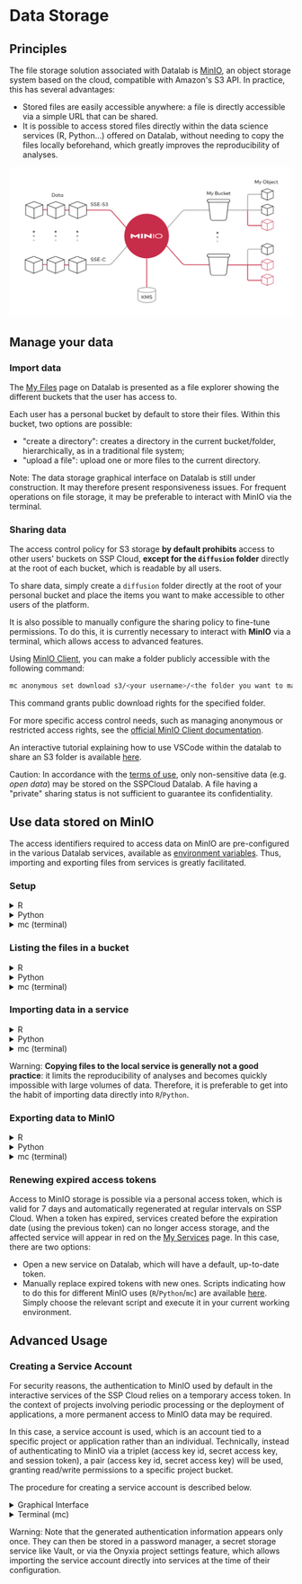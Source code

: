 # Data Storage

## Principles

The file storage solution associated with Datalab is [MinIO](https://min.io), an object storage system based on the cloud, compatible with Amazon's S3 API. In practice, this has several advantages:

-   Stored files are easily accessible anywhere: a file is directly accessible via a simple URL that can be shared.
-   It is possible to access stored files directly within the data science services (R, Python...) offered on Datalab, without needing to copy the files locally beforehand, which greatly improves the reproducibility of analyses.

![MinIO Schema](./img/minio.svg)

## Manage your data

### Import data

The [My Files](https://datalab.sspcloud.fr/my-files/) page on Datalab is presented as a file explorer showing the different buckets that the user has access to.

Each user has a personal bucket by default to store their files. Within this bucket, two options are possible:

-   "create a directory": creates a directory in the current bucket/folder, hierarchically, as in a traditional file system;
-   "upload a file": upload one or more files to the current directory.

Note: The data storage graphical interface on Datalab is still under construction. It may therefore present responsiveness issues. For frequent operations on file storage, it may be preferable to interact with MinIO via the terminal.

### Sharing data

The access control policy for S3 storage **by default prohibits** access to other users' buckets on SSP Cloud, **except for the `diffusion` folder** directly at the root of each bucket, which is readable by all users.

To share data, simply create a `diffusion` folder directly at the root of your personal bucket and place the items you want to make accessible to other users of the platform.

It is also possible to manually configure the sharing policy to fine-tune permissions. To do this, it is currently necessary to interact with **MinIO** via a terminal, which allows access to advanced features.

Using [MinIO Client](https://min.io/docs/minio/linux/reference/minio-mc.html), you can make a folder publicly accessible with the following command:

```bash
mc anonymous set download s3/<your username>/<the folder you want to make public>
```

This command grants public download rights for the specified folder.

For more specific access control needs, such as managing anonymous or restricted access rights, see the [official MinIO Client documentation](https://min.io/docs/minio/linux/reference/minio-mc/mc-anonymous.html).

An interactive tutorial explaining how to use VSCode within the datalab to share an S3 folder is available [here](https://app.tango.us/app/workflow/Mettre-un-dossier-S3-en-publique-90b131c8ebff4a71904d1b0bdf3e108b).

Caution: In accordance with the [terms of use](https://datalab.sspcloud.fr/custom-resources/tos_fr.md), only non-sensitive data (e.g. _open data_) may be stored on the SSPCloud Datalab. A file having a "private" sharing status is not sufficient to guarantee its confidentiality.

## Use data stored on MinIO

The access identifiers required to access data on MinIO are pre-configured in the various Datalab services, available as [environment variables](./secrets_en.md). Thus, importing and exporting files from services is greatly facilitated.

### Setup

<details>
<summary>R</summary>

In R, interaction with an S3-compatible file system is made possible by the `aws.s3` library.

```r
library(aws.s3)
```

</details>

<details>
<summary>Python</summary>

In Python, interaction with an S3-compatible file system is made possible by two libraries:

-   [Boto3](https://boto3.amazonaws.com/v1/documentation/api/latest/index.html), a library created and maintained by Amazon;
-   [S3Fs](https://s3fs.readthedocs.io/en/latest/), a library that allows interacting with stored files like a classic filesystem.

For this reason and because S3Fs is used by default by the [pandas](https://pandas.pydata.org) library to manage S3 connections, we will present MinIO storage management via Python using this library.

```python
import os
import s3fs

# Create filesystem object
S3_ENDPOINT_URL = "https://" + os.environ["AWS_S3_ENDPOINT"]
fs = s3fs.S3FileSystem(client_kwargs={'endpoint_url': S3_ENDPOINT_URL})
```

</details>

<details>
<summary>mc (terminal)</summary>

MinIO offers a command-line client (`mc`) that allows interaction with the storage system similar to a classic UNIX filesystem. This client is installed by default and accessible via a terminal in the various Datalab services.

The MinIO client offers basic UNIX commands such as ls, cat, cp, etc. The complete list is available in the [client documentation](https://docs.min.io/docs/minio-client-complete-guide.html).

</details>

### Listing the files in a bucket

<details>
<summary>R</summary>

```r
aws.s3::get_bucket("donnees-insee", region = "")
```

</details>

<details>
<summary>Python</summary>

```python
fs.ls("donnees-insee")
```

</details>

<details>
<summary>mc (terminal)</summary>

The Datalab storage is accessible via the alias `s3`. For example, to list the files in the bucket `donnees-insee`:

```bash
mc ls s3/donnees-insee
```

</details>

### Importing data in a service

<details>
<summary>R</summary>

```r
BUCKET <- "donnees-insee"
FILE_KEY_S3 <- "diffusion/BPE/2019/BPE_ENS.csv"

df <-
  aws.s3::s3read_using(
    FUN = readr::read_delim,
    # Put FUN options here
    delim = ";",
    object = FILE_KEY_S3,
    bucket = BUCKET,
    opts = list("region" = "")
  )
```

</details>

<details>
<summary>Python</summary>

The S3Fs package allows you to interact with files stored on MinIO as if they were local files. The syntax is therefore very familiar to Python users. For example, to import/export tabular data via `pandas`:

```python
import pandas as pd

BUCKET = "donnees-insee"
FILE_KEY_S3 = "diffusion/BPE/2019/BPE_ENS.csv"
FILE_PATH_S3 = BUCKET + "/" + FILE_KEY_S3

with fs.open(FILE_PATH_S3, mode="rb") as file_in:
    df_bpe = pd.read_csv(file_in, sep=";")
```

</details>

<details>
<summary>mc (terminal)</summary>

To copy data from a MinIO bucket to the local service:

```bash
mc cp s3/donnees-insee/diffusion/BPE/2019/BPE_ENS.csv ./BPE_ENS.csv
```

</details>

Warning: **Copying files to the local service is generally not a good practice**: it limits the reproducibility of analyses and becomes quickly impossible with large volumes of data. Therefore, it is preferable to get into the habit of importing data directly into `R`/`Python`.

### Exporting data to MinIO

<details>
<summary>R</summary>

```r
BUCKET_OUT = "<my_bucket>"
FILE_KEY_OUT_S3 = "my_folder/BPE_ENS.csv"

aws.s3::s3write_using(
    df,
    FUN = readr::write_csv,
    object = FILE_KEY_OUT_S3,
    bucket = BUCKET_OUT,
    opts = list("region" = "")
)
```

</details>

<details>
<summary>Python</summary>

```python
BUCKET_OUT = "<my_bucket>"
FILE_KEY_OUT_S3 = "my_folder/BPE_ENS.csv"
FILE_PATH_OUT_S3 = BUCKET_OUT + "/" + FILE_KEY_OUT_S3

with fs.open(FILE_PATH_OUT_S3, 'w') as file_out:
    df_bpe.to_csv(file_out)
```

</details>

<details>
<summary>mc (terminal)</summary>

To copy data from the local service to a bucket on MinIO:

```bash
mc cp local/path/to/my/file.csv s3/<my_bucket>/remote/path/to/my/file.csv
```

</details>

### Renewing expired access tokens

Access to MinIO storage is possible via a personal access token, which is valid for 7 days and automatically regenerated at regular intervals on SSP Cloud. When a token has expired, services created before the expiration date (using the previous token) can no longer access storage, and the affected service will appear in red on the [My Services](https://datalab.sspcloud.fr/my-services) page. In this case, there are two options:

-   Open a new service on Datalab, which will have a default, up-to-date token.
-   Manually replace expired tokens with new ones. Scripts indicating how to do this for different MinIO uses (`R`/`Python`/`mc`) are available [here](https://datalab.sspcloud.fr/account/storage). Simply choose the relevant script and execute it in your current working environment.

## Advanced Usage

### Creating a Service Account

For security reasons, the authentication to MinIO used by default in the interactive services of the SSP Cloud relies on a temporary access token. In the context of projects involving periodic processing or the deployment of applications, a more permanent access to MinIO data may be required.

In this case, a service account is used, which is an account tied to a specific project or application rather than an individual. Technically, instead of authenticating to MinIO via a triplet (access key id, secret access key, and session token), a pair (access key id, secret access key) will be used, granting read/write permissions to a specific project bucket.

The procedure for creating a service account is described below.

<details>
<summary>Graphical Interface</summary>

-   Open the [MinIO console](https://minio-console.lab.sspcloud.fr)
-   Open the `Access Keys` tab
-   The service account information is pre-generated. It is possible to modify the access key to give it a simpler name.
-   The `policy` specifying the rights is also pre-generated. Ideally, the policy should be restricted to only cover the project bucket(s).
-   Once the service account is generated, the access key and secret access key can be used to authenticate the services/applications to the specified bucket.

</details>

<details>
<summary>Terminal (mc)</summary>

-   Create a service on the SSP Cloud with up-to-date MinIO access. Confirm that the connection works with:

```bash
mc ls s3/<username>
```

-   Generate a `policy.json` file with the following content, replacing `project-<my_project>` with the name of the relevant bucket (twice):

```json
{
    "Version": "2012-10-17",
    "Statement": [
        {
            "Effect": "Allow",
            "Action": ["s3:*"],
            "Resource": [
                "arn:aws:s3:::projet-<my_project>",
                "arn:aws:s3:::projet-<my_project>/*"
            ]
        }
    ]
}
```

-   In a terminal, generate the service account with the following command:

```bash
mc admin accesskey create s3 $AWS_ACCESS_KEY_ID --access-key="<access-key>" --secret-key="<secret-access-key>" --policy="policy.json"
```

replacing `<access-key>` and `<secret-key>` with names of your choice. Ideally, give a simple name for the access key (e.g., `sa-project-projectname`) but a complex key for the secret access key, which can be generated, for example, with the `gpg` client:

```bash
gpg --gen-random --armor 1 16
```

-   You can now use the access key and secret access key to authenticate the services/applications to the specified bucket.

</details>

Warning: Note that the generated authentication information appears only once. They can then be stored in a password manager, a secret storage service like Vault, or via the Onyxia project settings feature, which allows importing the service account directly into services at the time of their configuration.
